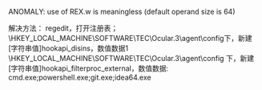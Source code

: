  ANOMALY: use of REX.w is meaningless (default operand size is 64)

 解决方法：
 regedit，打开注册表；
 \HKEY_LOCAL_MACHINE\SOFTWARE\TEC\Ocular.3\agent\config下，新建[字符串值]hookapi_disins，数值数据1
 \HKEY_LOCAL_MACHINE\SOFTWARE\TEC\Ocular.3\agent\config 下，新建 [字符串值]hookapi_filterproc_external，数值数据: cmd.exe;powershell.exe;git.exe;idea64.exe
